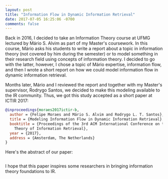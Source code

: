 ```yaml
---
layout: post
title: "Information Flow in Dynamic Information Retrieval"
date: 2017-07-05 16:25:06 -0700
comments: false
---
```


Back in 2016, I decided to take an Information Theory course at UFMG lectured by Mário S. Alvim as part of my Master's coursework. In this course, Mário asks his students to write a report about a topic in information theory (not covered by him during the semester) or to model something in their research field using concepts of information theory. I decided to go with the latter, however, I chose a topic of Mário expertise, information flow, and then I wrote a short report on how we could model information flow in dynamic information retrieval. 

Months later, Mário and I reviewed the report and together with my Master's supervisor, Rodrygo Santos, we decided to make this modeling available to the IR community. Thus, we got this study accepted as a short paper at ICTIR 2017:

```bibtex
@inproceedings{moraes2017ictir-b,
  author = {Felipe Moraes and Mário S. Alvim and Rodrygo L. T. Santos},
  title = {Modeling Information Flow in Dynamic Information Retrieval},
  booktitle = {Proceedings of the 3rd ACM International Conference on the 
    Theory of Information Retrieval},
  year = {2017},
  address = {Amsterdam, The Netherlands}
}
```

Here's the abstract of our paper:

``` User interaction with a dynamic information retrieval (DIR) system can be seen as a cooperative effort towards finding relevant information. In this cooperation, the user provides the system with evidence of his or her information need (e.g., in the form of queries, query reformulations, relevance judgments, or clicks). In turn, the system provides the user with evidence of the available information (e.g., in the form of a set of candidate results). Throughout this conversational process, both user and system may reduce their uncertainty with respect to each other, which may ultimately help in finding the desired information. In this paper, we present an information-theoretic model to quantify the flow of information from users to DIR systems and vice versa. By employing channels with memory and feedback, we decouple the mutual information among the behavior of the user and that of the system into directed components. As a result, we are able to measure: (i) by how much the DIR system is capable of adapting to the user; and (ii) by how much the user is influenced by the results returned by the DIR system. We discuss implications of the proposed framework for the evaluation and optimization of DIR systems.
```

I hope that this paper inspires some researchers in bringing information theory foundations to IR.
